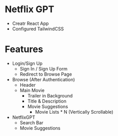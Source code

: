 # Netflix GPT

- Creatr React App
- Configured TailwindCSS

# Features

- Login/Sign Up
  - Sign In / Sign Up Form
  - Redirect to Browse Page
- Browse (After Authentication)
  - Header
  - Main Movie
    - Trailer in Background
    - Title & Description
    - Movie Suggestions
      - Movie Lists \* N (Vertically Scrollable)
- NetflixGPT
  - Search Bar
  - Movie Suggestions
